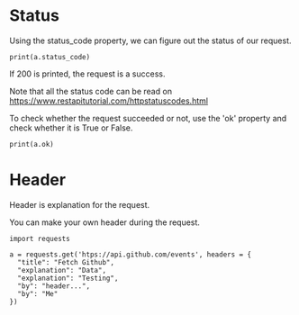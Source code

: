 # Status

Using the status_code property, we can figure out the status of our request.

```
print(a.status_code)
```

If 200 is printed, the request is a success.

Note that all the status code can be read on https://www.restapitutorial.com/httpstatuscodes.html

To check whether the request succeeded or not, use the 'ok' property and check whether it is True or False.

```
print(a.ok)
```

# Header

Header is explanation for the request.

You can make your own header during the request.

```
import requests

a = requests.get('htps://api.github.com/events', headers = {
  "title": "Fetch Github",
  "explanation": "Data",
  "explanation": "Testing",
  "by": "header...",
  "by": "Me"
})
```
